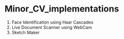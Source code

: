 # Minor_CV_implementations

1. Face Identification using Haar Cascades 
2. Live Document Scanner using WebCam 
3. Sketch Maker
